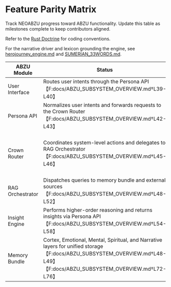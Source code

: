 # Feature Parity Matrix

Track NEOABZU progress toward ABZU functionality. Update this table as milestones complete to keep contributors aligned.

Refer to the [Rust Doctrine](rust_doctrine.md) for coding conventions.

For the narrative driver and lexicon grounding the engine, see [herojourney_engine.md](herojourney_engine.md) and [SUMERIAN_33WORDS.md](SUMERIAN_33WORDS.md).

| ABZU Module | Status | NEOABZU Plan |
| --- | --- | --- |
| User Interface | Routes user intents through the Persona API【F:docs/ABZU_SUBSYSTEM_OVERVIEW.md†L39-L40】 | drop |
| Persona API | Normalizes user intents and forwards requests to the Crown Router【F:docs/ABZU_SUBSYSTEM_OVERVIEW.md†L42-L43】 | migrated |
| Crown Router | Coordinates system-level actions and delegates to RAG Orchestrator【F:docs/ABZU_SUBSYSTEM_OVERVIEW.md†L45-L46】 | mirrored in `neoabzu-crown` with PyO3 route bindings |
| RAG Orchestrator | Dispatches queries to memory bundle and external sources【F:docs/ABZU_SUBSYSTEM_OVERVIEW.md†L48-L52】 | initial Rust crate for vector retrieval |
| Insight Engine | Performs higher-order reasoning and returns insights via Persona API【F:docs/ABZU_SUBSYSTEM_OVERVIEW.md†L54-L58】 | rewrite in Rust |
| Memory Bundle | Cortex, Emotional, Mental, Spiritual, and Narrative layers for unified storage【F:docs/ABZU_SUBSYSTEM_OVERVIEW.md†L48-L49】【F:docs/ABZU_SUBSYSTEM_OVERVIEW.md†L72-L76】 | reuse |

